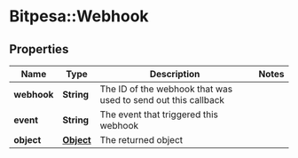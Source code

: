 # Bitpesa::Webhook

## Properties
Name | Type | Description | Notes
------------ | ------------- | ------------- | -------------
**webhook** | **String** | The ID of the webhook that was used to send out this callback | 
**event** | **String** | The event that triggered this webhook | 
**object** | [**Object**](.md) | The returned object | 


